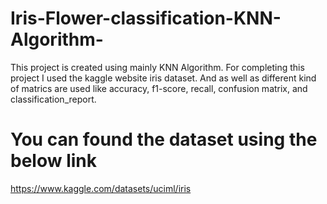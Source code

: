 # Iris-Flower-classification-KNN-Algorithm-
This project is created using mainly KNN Algorithm. For completing this project I used the  kaggle  website  iris dataset. And as well as different kind of matrics are used like accuracy, f1-score, recall, confusion matrix,  and classification_report. 

# You can found the dataset using the below link
https://www.kaggle.com/datasets/uciml/iris


